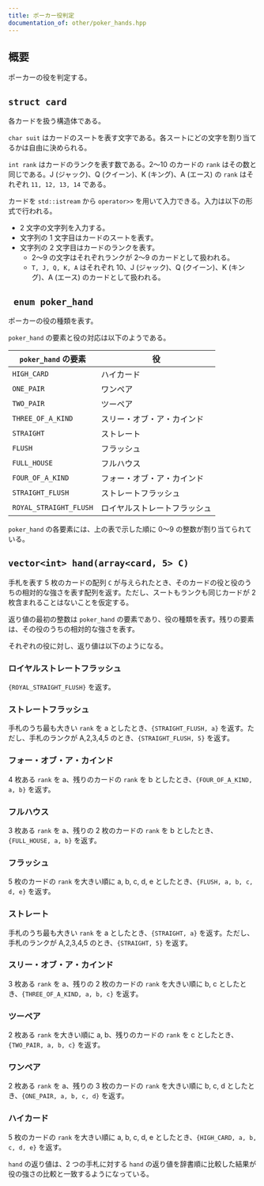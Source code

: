 ```yaml
---
title: ポーカー役判定
documentation_of: other/poker_hands.hpp
---
```

## 概要
ポーカーの役を判定する。

## ``struct card``
各カードを扱う構造体である。

``char suit`` はカードのスートを表す文字である。各スートにどの文字を割り当てるかは自由に決められる。

``int rank`` はカードのランクを表す数である。2～10 のカードの ``rank`` はその数と同じである。J (ジャック)、Q (クイーン)、K (キング)、A (エース) の ``rank`` はそれぞれ ``11, 12, 13, 14`` である。

カードを ``std::istream`` から ``operator>>`` を用いて入力できる。入力は以下の形式で行われる。

* 2 文字の文字列を入力する。
* 文字列の 1 文字目はカードのスートを表す。
* 文字列の 2 文字目はカードのランクを表す。
  * 2～9 の文字はそれぞれランクが 2～9 のカードとして扱われる。
  * ``T, J, Q, K, A`` はそれぞれ 10、J (ジャック)、Q (クイーン)、K (キング)、A (エース) のカードとして扱われる。

## `` enum poker_hand``
ポーカーの役の種類を表す。

``poker_hand`` の要素と役の対応は以下のようである。

|``poker_hand`` の要素|役|
|-|-|
|``HIGH_CARD``|ハイカード|
|``ONE_PAIR``|ワンペア|
|``TWO_PAIR``|ツーペア|
|``THREE_OF_A_KIND``|スリー・オブ・ア・カインド|
|``STRAIGHT``|ストレート|
|``FLUSH``|フラッシュ|
|``FULL_HOUSE``|フルハウス|
|``FOUR_OF_A_KIND``|フォー・オブ・ア・カインド|
|``STRAIGHT_FLUSH``|ストレートフラッシュ|
|``ROYAL_STRAIGHT_FLUSH``|ロイヤルストレートフラッシュ|

``poker_hand`` の各要素には、上の表で示した順に 0～9 の整数が割り当てられている。

## ``vector<int> hand(array<card, 5> C)``
手札を表す 5 枚のカードの配列 ``C`` が与えられたとき、そのカードの役と役のうちの相対的な強さを表す配列を返す。ただし、スートもランクも同じカードが 2 枚含まれることはないことを仮定する。

返り値の最初の整数は ``poker_hand`` の要素であり、役の種類を表す。残りの要素は、その役のうちの相対的な強さを表す。

それぞれの役に対し、返り値は以下のようになる。

### ロイヤルストレートフラッシュ

``{ROYAL_STRAIGHT_FLUSH}`` を返す。

### ストレートフラッシュ
手札のうち最も大きい ``rank`` を a としたとき、``{STRAIGHT_FLUSH, a}`` を返す。ただし、手札のランクが A,2,3,4,5 のとき、``{STRAIGHT_FLUSH, 5}`` を返す。

### フォー・オブ・ア・カインド
4 枚ある ``rank`` を a、残りのカードの ``rank`` を b としたとき、``{FOUR_OF_A_KIND, a, b}`` を返す。

### フルハウス
3 枚ある ``rank`` を a、残りの 2 枚のカードの ``rank`` を b としたとき、``{FULL_HOUSE, a, b}`` を返す。

### フラッシュ
5 枚のカードの ``rank`` を大きい順に a, b, c, d, e としたとき、``{FLUSH, a, b, c, d, e}`` を返す。

### ストレート
手札のうち最も大きい ``rank`` を a としたとき、``{STRAIGHT, a}`` を返す。ただし、手札のランクが A,2,3,4,5 のとき、``{STRAIGHT, 5}`` を返す。

### スリー・オブ・ア・カインド
3 枚ある ``rank`` を a、残りの 2 枚のカードの ``rank`` を大きい順に b, c としたとき、``{THREE_OF_A_KIND, a, b, c}`` を返す。

### ツーペア
2 枚ある ``rank`` を大きい順に a, b、残りのカードの ``rank`` を c としたとき、``{TWO_PAIR, a, b, c}`` を返す。

### ワンペア
2 枚ある ``rank`` を a、残りの 3 枚のカードの ``rank`` を大きい順に b, c, d としたとき、``{ONE_PAIR, a, b, c, d}`` を返す。

### ハイカード
5 枚のカードの ``rank`` を大きい順に a, b, c, d, e としたとき、``{HIGH_CARD, a, b, c, d, e}`` を返す。

``hand`` の返り値は、2 つの手札に対する ``hand`` の返り値を辞書順に比較した結果が役の強さの比較と一致するようになっている。